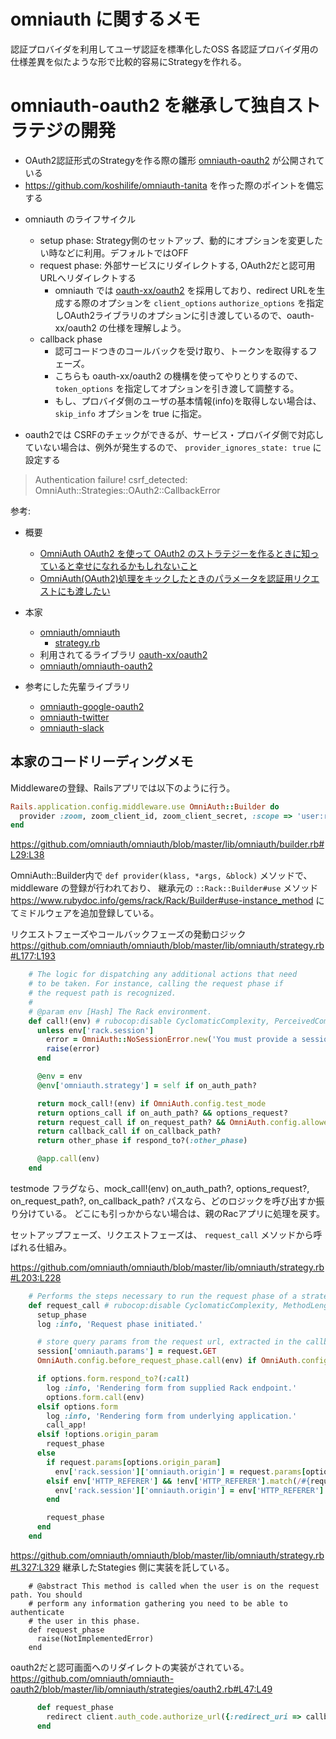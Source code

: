# omniauth に関するメモ

認証プロバイダを利用してユーザ認証を標準化したOSS
各認証プロバイダ用の仕様差異を似たような形で比較的容易にStrategyを作れる。

# omniauth-oauth2 を継承して独自ストラテジの開発

- OAuth2認証形式のStrategyを作る際の雛形 [omniauth-oauth2](https://github.com/omniauth/omniauth-oauth2) が公開されている
- https://github.com/koshilife/omniauth-tanita を作った際のポイントを備忘する

* omniauth のライフサイクル
  * setup phase: Strategy側のセットアップ、動的にオプションを変更したい時などに利用。デフォルトではOFF
  * request phase: 外部サービスにリダイレクトする, OAuth2だと認可用URLへリダイレクトする
    * omniauth では [oauth-xx/oauth2](https://github.com/oauth-xx/oauth2) を採用しており、redirect URLを生成する際のオプションを `client_options` `authorize_options` を指定しOAuth2ライブラリのオプションに引き渡しているので、oauth-xx/oauth2 の仕様を理解しよう。
  * callback phase
    * 認可コードつきのコールバックを受け取り、トークンを取得するフェーズ。
    * こちらも oauth-xx/oauth2 の機構を使ってやりとりするので、 `token_options` を指定してオプションを引き渡して調整する。
    * もし、プロバイダ側のユーザの基本情報(info)を取得しない場合は、`skip_info` オプションを true に指定。

* oauth2では CSRFのチェックができるが、サービス・プロバイダ側で対応していない場合は、例外が発生するので、 `provider_ignores_state: true` に設定する

>Authentication failure! csrf_detected: OmniAuth::Strategies::OAuth2::CallbackError

参考:

- 概要
  - [OmniAuth OAuth2 を使って OAuth2 のストラテジーを作るときに知っていると幸せになれるかもしれないこと](https://qiita.com/tyamagu2/items/d242b6dd4a20b657bb39)
  - [OmniAuth(OAuth2)処理をキックしたときのパラメータを認証用リクエストにも渡したい](https://qiita.com/t_oginogin/items/dfac4084a1fd1c854006)

- 本家
  - [omniauth/omniauth](https://github.com/omniauth/omniauth)
    - [strategy.rb](https://github.com/omniauth/omniauth/blob/master/lib/omniauth/strategy.rb)
  - 利用されてるライブラリ [oauth-xx/oauth2](https://github.com/oauth-xx/oauth2)
  - [omniauth/omniauth-oauth2](https://github.com/omniauth/omniauth-oauth2)

- 参考にした先輩ライブラリ
  - [omniauth-google-oauth2](https://github.com/zquestz/omniauth-google-oauth2)
  - [omniauth-twitter](https://github.com/arunagw/omniauth-twitter)
  - [omniauth-slack](https://github.com/kmrshntr/omniauth-slack)

## 本家のコードリーディングメモ

Middlewareの登録、Railsアプリでは以下のように行う。

```.rb
Rails.application.config.middleware.use OmniAuth::Builder do
  provider :zoom, zoom_client_id, zoom_client_secret, :scope => 'user:read'
end
```

https://github.com/omniauth/omniauth/blob/master/lib/omniauth/builder.rb#L29:L38

OmniAuth::Builder内で `def provider(klass, *args, &block)` メソッドで、 middleware の登録が行われており、
継承元の `::Rack::Builder#use` メソッド https://www.rubydoc.info/gems/rack/Rack/Builder#use-instance_method
にてミドルウェアを追加登録している。



リクエストフェーズやコールバックフェーズの発動ロジック
https://github.com/omniauth/omniauth/blob/master/lib/omniauth/strategy.rb#L177:L193

```.rb
    # The logic for dispatching any additional actions that need
    # to be taken. For instance, calling the request phase if
    # the request path is recognized.
    #
    # @param env [Hash] The Rack environment.
    def call!(env) # rubocop:disable CyclomaticComplexity, PerceivedComplexity
      unless env['rack.session']
        error = OmniAuth::NoSessionError.new('You must provide a session to use OmniAuth.')
        raise(error)
      end

      @env = env
      @env['omniauth.strategy'] = self if on_auth_path?

      return mock_call!(env) if OmniAuth.config.test_mode
      return options_call if on_auth_path? && options_request?
      return request_call if on_request_path? && OmniAuth.config.allowed_request_methods.include?(request.request_method.downcase.to_sym)
      return callback_call if on_callback_path?
      return other_phase if respond_to?(:other_phase)

      @app.call(env)
    end
```

testmode フラグなら、mock_call!(env)
on_auth_path?, options_request?, on_request_path?, on_callback_path? パスなら、どのロジックを呼び出すか振り分けている。
どこにも引っかからない場合は、親のRacアプリに処理を戻す。

セットアップフェーズ、リクエストフェーズは、 `request_call` メソッドから呼ばれる仕組み。

https://github.com/omniauth/omniauth/blob/master/lib/omniauth/strategy.rb#L203:L228


```.rb
    # Performs the steps necessary to run the request phase of a strategy.
    def request_call # rubocop:disable CyclomaticComplexity, MethodLength, PerceivedComplexity
      setup_phase
      log :info, 'Request phase initiated.'

      # store query params from the request url, extracted in the callback_phase
      session['omniauth.params'] = request.GET
      OmniAuth.config.before_request_phase.call(env) if OmniAuth.config.before_request_phase

      if options.form.respond_to?(:call)
        log :info, 'Rendering form from supplied Rack endpoint.'
        options.form.call(env)
      elsif options.form
        log :info, 'Rendering form from underlying application.'
        call_app!
      elsif !options.origin_param
        request_phase
      else
        if request.params[options.origin_param]
          env['rack.session']['omniauth.origin'] = request.params[options.origin_param]
        elsif env['HTTP_REFERER'] && !env['HTTP_REFERER'].match(/#{request_path}$/)
          env['rack.session']['omniauth.origin'] = env['HTTP_REFERER']
        end

        request_phase
      end
    end
```

https://github.com/omniauth/omniauth/blob/master/lib/omniauth/strategy.rb#L327:L329
継承したStategies 側に実装を託している。

```
    # @abstract This method is called when the user is on the request path. You should
    # perform any information gathering you need to be able to authenticate
    # the user in this phase.
    def request_phase
      raise(NotImplementedError)
    end
```

oauth2だと認可画面へのリダイレクトの実装がされている。
https://github.com/omniauth/omniauth-oauth2/blob/master/lib/omniauth/strategies/oauth2.rb#L47:L49

```.rb
      def request_phase
        redirect client.auth_code.authorize_url({:redirect_uri => callback_url}.merge(authorize_params))
      end
```
